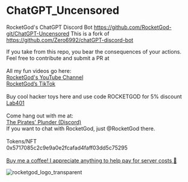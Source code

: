 # ChatGPT_Uncensored
RocketGod's ChatGPT Discord Bot https://github.com/RocketGod-git/ChatGPT-Uncensored
This is a fork of https://github.com/Zero6992/chatGPT-discord-bot

<p>
If you take from this repo, you bear the consequences of your actions.<br>
Feel free to contribute and submit a PR at <br>
<br>
All my fun videos go here:<br>
<a href="https://youtube.com/@lordRocketGod">RocketGod's YouTube Channel</a><br>
<a href="https://tiktok.com/@rocketgod.hacker">RocketGod’s TikTok</a><br>
<br>
Buy cool hacker toys here and use code ROCKETGOD for 5% discount<br>
<a href="https://lab401.com/r?id=iop7bf">Lab401</a><br>
<br>
Come hang out with me at:<br>
<a href="https://discord.gg/5DMM6RNtG8">The Pirates' Plunder (Discord)</a><br>
If you want to chat with RocketGod, just @RocketGod there.<br>
<br>
Tokens/NFT<br>
0x5717085c2c9e9a0e2fcafad4faff03dd5c75295<br>
<br>
<a href="https://www.buymeacoffee.com/RocketGod">Buy me a coffee! I appreciate anything to help pay for server costs 🥰</a>

![rocketgod_logo_transparent](https://user-images.githubusercontent.com/57732082/213221533-171b37da-46e5-4661-ac47-c7f23d24b816.png)
